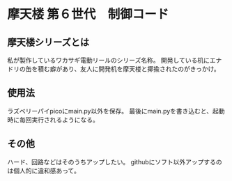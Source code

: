 # 摩天楼 第６世代　制御コード

## 摩天楼シリーズとは
私が製作しているワカサギ電動リールのシリーズ名称。
開発している机にエナドリの缶を積む癖があり、友人に開発机を摩天楼と揶揄されたのがきっかけ。

## 使用法
ラズベリーパイpicoにmain.py以外を保存。
最後にmain.pyを書き込むと、起動時に毎回実行されるようになる。

## その他
ハード、回路などはそのうちアップしたい。
githubにソフト以外アップするのは個人的に違和感あって。
